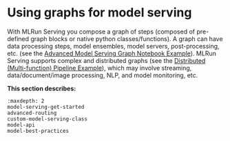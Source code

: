 # Using graphs for model serving

With MLRun Serving you compose a graph of steps (composed of pre-defined graph blocks or native python classes/functions). A graph can have data processing steps, model ensembles, model servers, post-processing, etc. (see the [Advanced Model Serving Graph Notebook Example](./graph-example.ipynb)). MLRun Serving supports complex and distributed graphs (see the [Distributed (Multi-function) Pipeline Example](./distributed-graph.ipynb)), which may involve streaming, data/document/image processing, NLP, and model monitoring, etc.

**This section describes:**

```{toctree}
:maxdepth: 2
model-serving-get-started
advanced-routing
custom-model-serving-class
model-api
model-best-practices
```
